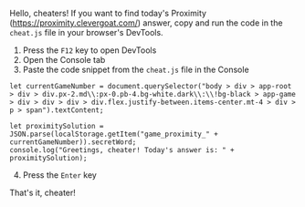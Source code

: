 Hello, cheaters! If you want to find today's Proximity (https://proximity.clevergoat.com/) answer, copy and run the code in the ```cheat.js``` file in your browser's DevTools.

1. Press the ```F12``` key to open DevTools
2. Open the Console tab
3. Paste the code snippet from the ```cheat.js``` file in the Console
```
let currentGameNumber = document.querySelector("body > div > app-root > div > div.px-2.md\\:px-0.pb-4.bg-white.dark\\:\\!bg-black > app-game > div > div > div > div.flex.justify-between.items-center.mt-4 > div > p > span").textContent;

let proximitySolution = JSON.parse(localStorage.getItem("game_proximity_" + currentGameNumber)).secretWord;
console.log("Greetings, cheater! Today's answer is: " + proximitySolution);
```
4. Press the ```Enter``` key

That's it, cheater!
